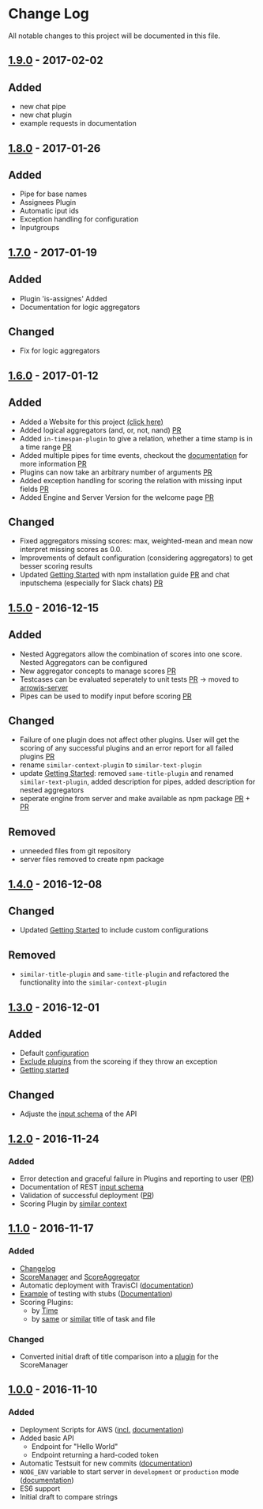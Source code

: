 # Change Log
All notable changes to this project will be documented in this file.

## [1.9.0](https://github.com/amos-ws16/amos-ws16-arrowjs/compare/sprint-12-release...dev) - 2017-02-02

## Added
- new chat pipe
- new chat plugin
- example requests in documentation


## [1.8.0](https://github.com/amos-ws16/amos-ws16-arrowjs/compare/sprint-11-release...dev) - 2017-01-26

## Added
- Pipe for base names
- Assignees Plugin
- Automatic iput ids
- Exception handling for configuration
- Inputgroups

## [1.7.0](https://github.com/amos-ws16/amos-ws16-arrowjs/compare/sprint-10-release...dev) - 2017-01-19

## Added
- Plugin 'is-assignes' Added
- Documentation for logic aggregators

## Changed
- Fix for logic aggregators

## [1.6.0](https://github.com/amos-ws16/amos-ws16-arrowjs/compare/sprint-08-release...dev) - 2017-01-12

## Added
- Added a Website for this project [(click here)](https://amos-ws16.github.io/amos-ws16-arrowjs/)
- Added logical aggregators (and, or, not, nand) [PR](https://github.com/amos-ws16/amos-ws16-arrowjs/pull/64)
- Added `in-timespan-plugin` to give a relation, whether a time stamp is in a time range [PR](https://github.com/amos-ws16/amos-ws16-arrowjs/pull/62)
- Added multiple pipes for time events, checkout the [documentation](https://github.com/amos-ws16/amos-ws16-arrowjs/blob/master/docs/user-guide.md) for more information [PR](https://github.com/amos-ws16/amos-ws16-arrowjs/pull/65)
- Plugins can now take an arbitrary number of arguments [PR](https://github.com/amos-ws16/amos-ws16-arrowjs/pull/62)
- Added exception handling for scoring the relation with missing input fields [PR](https://github.com/amos-ws16/amos-ws16-arrowjs/pull/63)
- Added Engine and Server Version for the welcome page [PR](https://github.com/amos-ws16/amos-ws16-arrowjs-server/pull/7)

## Changed
- Fixed aggregators missing scores: max, weighted-mean and mean now interpret missing scores as 0.0.
- Improvements of default configuration (considering aggregators) to get besser scoring results
- Updated [Getting Started](https://github.com/amos-ws16/amos-ws16-arrowjs/blob/master/docs/user-guide.md) with npm installation guide [PR](https://github.com/amos-ws16/amos-ws16-arrowjs/pull/71) and chat inputschema (especially for Slack chats) [PR](https://github.com/amos-ws16/amos-ws16-arrowjs/pull/69)

## [1.5.0](https://github.com/amos-ws16/amos-ws16-arrowjs/releases/tag/sprint-08-release) - 2016-12-15

## Added
- Nested Aggregators allow the combination of scores into one score. Nested Aggregators can be configured
- New aggregator concepts to manage scores [PR](https://github.com/amos-ws16/amos-ws16-arrowjs/pull/52)
- Testcases can be evaluated seperately to unit tests [PR](https://github.com/amos-ws16/amos-ws16-arrowjs/pull/55) -> moved to [arrowjs-server](https://github.com/amos-ws16/amos-ws16-arrowjs-server)
- Pipes can be used to modify input before scoring [PR](https://github.com/amos-ws16/amos-ws16-arrowjs/pull/57)

## Changed
- Failure of one plugin does not affect other plugins. User will get the scoring of any successful plugins and an error report for all failed plugins [PR](https://github.com/amos-ws16/amos-ws16-arrowjs/pull/51)
- rename `similar-context-plugin` to `similar-text-plugin`
- update [Getting Started](https://github.com/amos-ws16/amos-ws16-arrowjs/blob/master/docs/user-guide.md): removed `same-title-plugin` and renamed `similar-text-plugin`, added description for pipes, added description for nested aggregators
- seperate engine from server and make available as npm package [PR](https://github.com/amos-ws16/amos-ws16-arrowjs/pull/58) + [PR](https://github.com/amos-ws16/amos-ws16-arrowjs-server/pull/2)

## Removed
- unneeded files from git repository
- server files removed to create npm package

## [1.4.0](https://github.com/amos-ws16/amos-ws16-arrowjs/releases/tag/sprint-07-release) - 2016-12-08

## Changed
- Updated [Getting Started](https://github.com/amos-ws16/amos-ws16-arrowjs/blob/master/docs/user-guide.md) to include custom configurations

## Removed
- `similar-title-plugin` and `same-title-plugin` and refactored the functionality into the `similar-context-plugin`

## [1.3.0](https://github.com/amos-ws16/amos-ws16-arrowjs/releases/tag/midproject-release) - 2016-12-01

## Added
- Default [configuration](https://github.com/amos-ws16/amos-ws16-arrowjs/blob/master/config/index.js)
- [Exclude plugins](https://github.com/amos-ws16/amos-ws16-arrowjs/pull/37) from the scoreing if they throw an exception
- [Getting started](https://github.com/amos-ws16/amos-ws16-arrowjs/blob/master/docs/user-guide.pdf)


## Changed
- Adjuste the [input schema](https://github.com/amos-ws16/amos-ws16-arrowjs/blob/master/docs/rest-api.md) of the API

## [1.2.0](https://github.com/amos-ws16/amos-ws16-arrowjs/releases/tag/sprint-05-release) - 2016-11-24

### Added
- Error detection and graceful failure in Plugins and reporting to user ([PR](https://github.com/amos-ws16/amos-ws16-arrowjs/pull/25))
- Documentation of REST [input schema](https://github.com/amos-ws16/amos-ws16-arrowjs/blob/master/docs/rest-api.md)
- Validation of successful deployment ([PR](https://github.com/amos-ws16/amos-ws16-arrowjs/pull/26))
- Scoring Plugin by [similar context](https://github.com/amos-ws16/amos-ws16-arrowjs/blob/master/lib/plugins/similar-context-plugin.js)

## [1.1.0](https://github.com/amos-ws16/amos-ws16-arrowjs/releases/tag/sprint-04-release) - 2016-11-17

### Added
- [Changelog](https://github.com/amos-ws16/amos-ws16-arrowjs/blob/master/CHANGELOG.md)
- [ScoreManager](https://github.com/amos-ws16/amos-ws16-arrowjs/blob/master/lib/score-aggregator.js) and [ScoreAggregator](https://github.com/amos-ws16/amos-ws16-arrowjs/blob/master/lib/score-aggregator.js)
- Automatic deployment with TravisCI ([documentation](https://github.com/amos-ws16/amos-ws16-arrowjs/blob/master/docs/aws-codedeploy.md))
- [Example](https://github.com/amos-ws16/amos-ws16-arrowjs/pull/14) of testing with stubs ([Documentation](https://github.com/amos-ws16/amos-ws16-arrowjs/blob/master/docs/development-guide.md#mockingstubbing-dependencies-in-tests))
- Scoring Plugins:
  - by [Time](https://github.com/amos-ws16/amos-ws16-arrowjs/blob/master/lib/plugins/close-time-plugin.js)
  - by [same](https://github.com/amos-ws16/amos-ws16-arrowjs/blob/master/lib/plugins/same-title-plugin.js) or [similar](https://github.com/amos-ws16/amos-ws16-arrowjs/blob/master/lib/plugins/similar-title-plugin.js) title of task and file

### Changed
- Converted initial draft of title comparison into a [plugin](https://github.com/amos-ws16/amos-ws16-arrowjs/pull/18) for the ScoreManager

## [1.0.0](https://github.com/amos-ws16/amos-ws16-arrowjs/releases/tag/sprint-03-release) - 2016-11-10

### Added
- Deployment Scripts for AWS ([incl.](https://github.com/amos-ws16/amos-ws16-arrowjs/blob/dev/docs/aws-codedeploy.md) [documentation](https://github.com/amos-ws16/amos-ws16-arrowjs/blob/dev/docs/aws-server-setup.md))
- Added basic API
  - Endpoint for "Hello World"
  - Endpoint returning a hard-coded token
- Automatic Testsuit for new commits ([documentation](https://github.com/amos-ws16/amos-ws16-arrowjs/blob/dev/docs/development-guide.md#tests))
- `NODE_ENV` variable to start server in `development` or `production` mode ([documentation](https://github.com/amos-ws16/amos-ws16-arrowjs/blob/dev/docs/development-guide.md#development-vs-production))
- ES6 support
- Initial draft to compare strings

